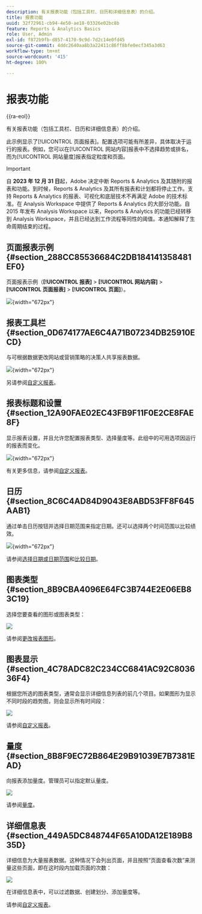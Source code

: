 ```yaml
---
description: 有关报表功能（包括工具栏、日历和详细信息表）的介绍。
title: 报表功能
uuid: 32f72961-cb94-4e50-ae18-03326e02bc8b
feature: Reports & Analytics Basics
role: User, Admin
exl-id: f872b9fb-d857-4170-9c9d-7d2c14e0fd45
source-git-commit: 4ddc2640aa8b3a22411c86ff8bfe0ecf345a3d63
workflow-type: tm+mt
source-wordcount: '415'
ht-degree: 100%

---
```


# 报表功能

{{ra-eol}}

有关报表功能（包括工具栏、日历和详细信息表）的介绍。

此示例显示了[!UICONTROL 页面报表]。配置选项可能有所差异，具体取决于运行的报表。例如，您可以在[!UICONTROL 网站内容]报表中不选择趋势或排名，而为[!UICONTROL 网站量度]报表指定粒度和页面。

>[!IMPORTANT]
>自 **2023 年 12 月 31 日**&#x200B;起，Adobe 决定中断 Reports &amp; Analytics 及其随附的报表和功能。到时候，Reports &amp; Analytics 及其所有报表和计划都将停止工作。支持 Reports &amp; Analytics 的报表、可视化和底层技术不再满足 Adobe 的技术标准。在 Analysis Workspace 中提供了 Reports &amp; Analytics 的大部分功能。自 2015 年发布 Analysis Workspace 以来，Reports &amp; Analytics 的功能已经转移到 Analysis Workspace，并且已经达到工作流程等同性的阈值。本通知解释了生命周期结束的过程。

## 页面报表示例 {#section_288CC85536684C2DB184141358481EF0}

页面报表示例（**[!UICONTROL 报表]** > **[!UICONTROL 网站内容]** > **[!UICONTROL 页面报表]** > **[!UICONTROL 页面]**）。

![](assets/pages_report.png){width=&quot;672px&quot;}

## 报表工具栏 {#section_0D674177AE6C4A71B07234DB25910ECD}

与可根据数据更改网站或营销策略的决策人共享报表数据。

![](assets/toolbar.png){width=&quot;672px&quot;}

另请参阅[自定义报表](/help/analyze/reports-analytics/reports-customize/customizing-reports-overview.md)。

## 报表标题和设置 {#section_12A90FAE02EC43FB9F11F0E2CE8FAE8F}

显示报表设置，并且允许您配置报表类型、选择量度等。此组中的可用选项因运行的报表而变化。

![](assets/settings_header.png){width=&quot;672px&quot;}

有关更多信息，请参阅[自定义报表](/help/analyze/reports-analytics/reports-customize/customizing-reports-overview.md)。

## 日历 {#section_8C6C4AD84D9043E8ABD53FF8F645AAB1}

通过单击日历按钮并选择日期范围来指定日期。还可以选择两个时间范围以比较绩效。

![](assets/calendar_large.png){width=&quot;672px&quot;}

请参阅[选择日期或日期范围](/help/analyze/reports-analytics/reports-customize/customizing-reports-overview.md)和[比较日期](/help/analyze/reports-analytics/reports-customize/customizing-reports-overview.md)。

## 图表类型 {#section_8B9CBA4096E64FC3B744E2E06EB83C19}

选择您要查看的图形或图表类型：

![](assets/graph_type.png)

请参阅[更改报表图形](/help/analyze/reports-analytics/reports-customize/t-reports-graphs.md)。

## 图表显示 {#section_4C78ADC82C234CC6841AC92C803636F4}

根据您所选的图表类型，通常会显示详细信息列表的前几个项目。如果图形为显示不同时段的趋势图，则会显示所有时间段：

![](assets/graph.png)

请参阅[自定义报表](/help/analyze/reports-analytics/reports-customize/customizing-reports-overview.md)。

## 量度 {#section_8B8F9EC72B864E29B91039E7B7381EAD}

向报表添加量度。管理员可以指定默认量度。

![](assets/metrics.png)

请参阅[量度](/help/analyze/reports-analytics/metrics.md)。

## 详细信息表 {#section_449A5DC848744F65A10DA12E189B835D}

详细信息为大量报表数据。这种情况下会列出页面，并且按照“页面查看次数”来测量这些页面，即在这时段内加载页面的次数：

![](assets/detail.png)

在详细信息表中，可以过滤数据、创建划分、添加量度等。

请参阅[自定义报表](/help/analyze/reports-analytics/reports-customize/customizing-reports-overview.md)。
